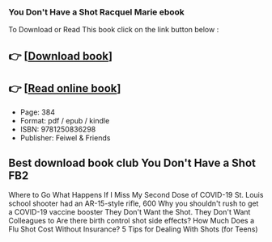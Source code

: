 ### You Don't Have a Shot Racquel Marie ebook

To Download or Read This book click on the link button below :

## 👉  [**[Download book](http://ebooksharez.info/download.php?group=book&from=github.com&id=668620&lnk=1064 "Download book")**]

## 👉  [**[Read online book](http://ebooksharez.info/download.php?group=book&from=github.com&id=668620&lnk=1064 "Read online book")**]


* Page: 384
* Format: pdf / epub / kindle
* ISBN: 9781250836298
* Publisher: Feiwel &amp; Friends



## Best download book club You Don't Have a Shot FB2



 Where to Go 
 What Happens If I Miss My Second Dose of COVID-19 
 St. Louis school shooter had an AR-15-style rifle, 600 
 Why you shouldn&#039;t rush to get a COVID-19 vaccine booster 
 They Don&#039;t Want the Shot. They Don&#039;t Want Colleagues to 
 Are there birth control shot side effects? 
 How Much Does a Flu Shot Cost Without Insurance? 
 5 Tips for Dealing With Shots (for Teens) 





